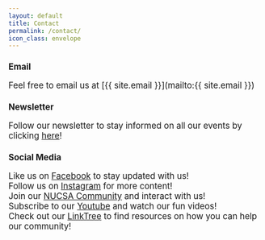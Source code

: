 ```yaml
---
layout: default
title: Contact
permalink: /contact/
icon_class: envelope
---
```


<h3 style ='font-size:120%'><b>Email</b></h3>
<span style="font-size:120%;">Feel free to email us at [{{ site.email }}](mailto:{{ site.email }})</span>

<h3 style ='font-size:120%'><b>Newsletter</b></h3>
<p style ='font-size:120%'>Follow our newsletter to stay informed on all our events by clicking <a href = "https://docs.google.com/forms/d/e/1FAIpQLSdDVUcWklx2t1b7g-Gtft5Jr-cUZP3bwWpJOuWOeHqC2EHmzQ/viewform?fbclid=IwAR1zu9mC5G0d-LtIFWgZP-fo2rJUxvFMVeSH2YnWmz8Q-JnFUboDxIogSSw">here</a>!</p>

<h3 style ='font-size:120%'><b>Social Media</b></h3>
<p style ='font-size:120%'>Like us on <a href = "https://www.facebook.com/NUCSA/" target="_blank">Facebook</a> to stay updated with us!
<br>
Follow us on <a href = "https://www.instagram.com/nu_csa/" target="_blank">Instagram</a> for more content!
<br>
Join our <a href = "https://www.facebook.com/groups/northeasterncsa" target="_blank">NUCSA Community</a> and interact with us!
<br>
Subscribe to our <a href = "https://www.youtube.com/user/nucsatube" target="_blank">Youtube</a> and watch our fun videos!
<br>
Check out our <a href = "https://linktr.ee/nu_csa" target="_blank">LinkTree</a> to find resources on how you can help our community!</p>
